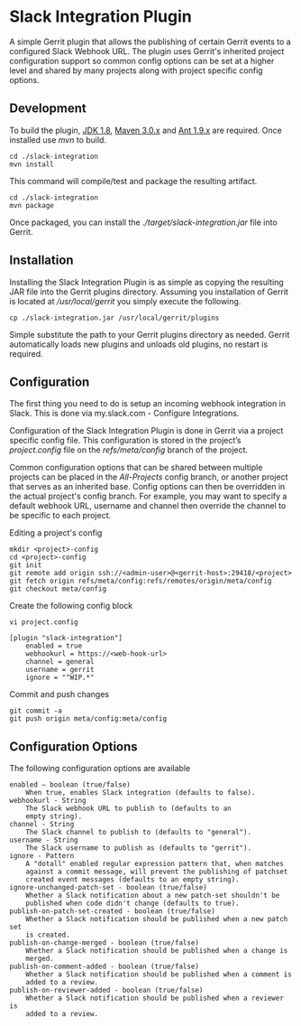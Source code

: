 Slack Integration Plugin
========================

A simple Gerrit plugin that allows the publishing of certain Gerrit events
to a configured Slack Webhook URL. The plugin uses Gerrit's inherited project
configuration support so common config options can be set at a higher level
and shared by many projects along with project specific config options.


Development
-----------

To build the plugin,
[JDK 1.8](http://www.oracle.com/technetwork/java/javase/downloads/jdk8-downloads-2133151.html),
[Maven 3.0.x](http://maven.apache.org/download.cgi) and
[Ant 1.9.x](https://ant.apache.org/bindownload.cgi) are required.
Once installed use _mvn_ to build.

    cd ./slack-integration
    mvn install

This command will compile/test and package the resulting artifact.

    cd ./slack-integration
    mvn package

Once packaged, you can install the _./target/slack-integration.jar_ file into
Gerrit.


Installation
------------

Installing the Slack Integration Plugin is as simple as copying the resulting
JAR file into the Gerrit plugins directory. Assuming you installation of Gerrit
is located at _/usr/local/gerrit_ you simply execute the following.

    cp ./slack-integration.jar /usr/local/gerrit/plugins

Simple substitute the path to your Gerrit plugins directory as needed. Gerrit
automatically loads new plugins and unloads old plugins, no restart is
required.


Configuration
-------------

The first thing you need to do is setup an incoming webhook integration in
Slack. This is done via my.slack.com - Configure Integrations.

Configuration of the Slack Integration Plugin is done in Gerrit via a project
specific config file. This configuration is stored in the project’s
_project.config_ file on the _refs/meta/config_ branch of the project.

Common configuration options that can be shared between multiple projects
can be placed in the _All-Projects_ config branch, or another project that
serves as an inherited base. Config options can then be overridden in the
actual project's config branch. For example, you may want to specify a default
webhook URL, username and channel then override the channel to be specific
to each project.

Editing a project's config

    mkdir <project>-config
    cd <project>-config
    git init
    git remote add origin ssh://<admin-user>@<gerrit-host>:29418/<project>
    git fetch origin refs/meta/config:refs/remotes/origin/meta/config
    git checkout meta/config

Create the following config block

    vi project.config

    [plugin "slack-integration"]
        enabled = true
        webhookurl = https://<web-hook-url>
        channel = general
        username = gerrit
        ignore = "^WIP.*"

Commit and push changes

    git commit -a
    git push origin meta/config:meta/config


Configuration Options
---------------------

The following configuration options are available

    enabled – boolean (true/false)
        When true, enables Slack integration (defaults to false).
    webhookurl - String
        The Slack webhook URL to publish to (defaults to an
        empty string).
    channel - String
        The Slack channel to publish to (defaults to "general").
    username - String
        The Slack username to publish as (defaults to "gerrit").
    ignore - Pattern
        A "dotall" enabled regular expression pattern that, when matches
        against a commit message, will prevent the publishing of patchset
        created event messages (defaults to an empty string).
    ignore-unchanged-patch-set - boolean (true/false)
        Whether a Slack notification about a new patch-set shouldn't be
        published when code didn't change (defaults to true).
    publish-on-patch-set-created - boolean (true/false)
        Whether a Slack notification should be published when a new patch set
        is created.
    publish-on-change-merged - boolean (true/false)
        Whether a Slack notification should be published when a change is
        merged.
    publish-on-comment-added - boolean (true/false)
        Whether a Slack notification should be published when a comment is
        added to a review.
    publish-on-reviewer-added - boolean (true/false)
        Whether a Slack notification should be published when a reviewer is
        added to a review.
